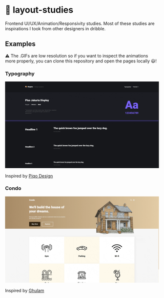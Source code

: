 # 🎨 layout-studies

Frontend UI/UX/Animation/Responsivity studies. Most of these studies are inspirations I took from other designers in dribble.

## Examples

⚠ The .GIFs are low resolution so if you want to inspect the animations more properly, you can clone this repository and open the pages locally 😃!

### Typography

![Typography Example](/typography/example.gif)

Inspired by [Piqo Design](https://dribbble.com/shots/16711536-Pre-order-time-Shoplon-Style-guide-Typography)

### Condo

![Condo Example](/condo/example.gif)

Inspired by [Ghulam](https://dribbble.com/shots/15871130-Property-Landing-Page-Design)

